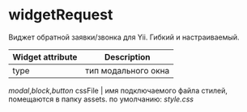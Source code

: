 widgetRequest
=============

Виджет обратной заявки/звонка для Yii. Гибкий и настраиваемый.

Widget attribute | Description
------------- | -------------
type  | тип модального окна
*modal*,*block*,*button* 
сssFile  | имя подключаемого файла стилей, помещаются в папку assets. по умолчанию: *style.css*
